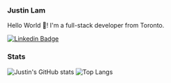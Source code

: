 ### Justin Lam
Hello World 👋!
I'm a full-stack developer from Toronto.

[![Linkedin Badge](https://img.shields.io/badge/-jklam-blue?style=flat&logo=Linkedin&logoColor=white&link=https://www.linkedin.com/in/justinkhlam/)](https://www.linkedin.com/in/justinkhlam)


### Stats
![Justin's GitHub stats](https://github-readme-stats.vercel.app/api?username=justinklam&theme=tokyonight)
![Top Langs](https://github-readme-stats.vercel.app/api/top-langs/?username=justinklam&layout=compact&theme=tokyonight)



<!--
**justinklam/justinklam** is a ✨ _special_ ✨ repository because its `README.md` (this file) appears on your GitHub profile.

Here are some ideas to get you started:

- 🔭 I’m currently working on ...
- 🌱 I’m currently learning ...
- 👯 I’m looking to collaborate on ...
- 🤔 I’m looking for help with ...
- 💬 Ask me about ...
- 📫 How to reach me: ...
- 😄 Pronouns: ...
- ⚡ Fun fact: ...
-->
